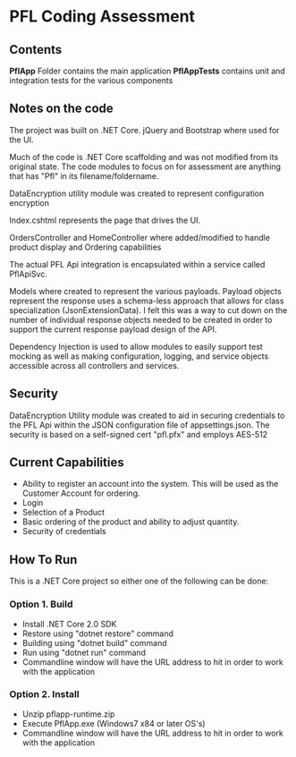 # PFL Coding Assessment

## Contents
**PflApp** Folder contains the main application
**PflAppTests** contains unit and integration tests for the various components

## Notes on the code
The project was built on .NET Core.  jQuery and Bootstrap where used for the UI.

Much of the code is .NET Core scaffolding and was not modified from its original state.  The code modules to focus on for assessment are anything that has "Pfl" in its filename/foldername. 

DataEncryption utility module was created to represent configuration encryption

Index.cshtml represents the page that drives the UI.

OrdersController and HomeController where added/modified to handle product display and Ordering capabilities

The actual PFL Api integration is encapsulated within a service called PflApiSvc.

Models where created to represent the various payloads.  Payload objects represent the response uses a schema-less approach that allows for class specialization (JsonExtensionData).  I felt this was a way to cut down on the number of individual response objects needed to be created in order to support the current response payload design of the API.

Dependency Injection is used to allow modules to easily support test mocking as well as making configuration, logging, and service objects accessible across all controllers and services.

## Security
DataEncryption Utility module was created to aid in securing credentials to the PFL Api within the JSON configuration file of appsettings.json.  The security is based on a self-signed cert "pfl.pfx" and employs AES-512

## Current Capabilities

  * Ability to register an account into the system.  This will be used as the Customer Account for ordering.
  * Login
  * Selection of a Product
  * Basic ordering of the product and ability to adjust quantity.
  * Security of credentials

  
## How To Run
This is a .NET Core project so either one of the following can be done:

### Option 1. Build

  * Install .NET Core 2.0 SDK
  * Restore using "dotnet restore" command
  * Building using "dotnet build" command
  * Run using "dotnet run" command
  * Commandline window will have the URL address to hit in order to work with the application
  
### Option 2. Install
 
   * Unzip pflapp-runtime.zip
   * Execute PflApp.exe (Windows7 x84 or later OS's)
   * Commandline window will have the URL address to hit in order to work with the application
   
  